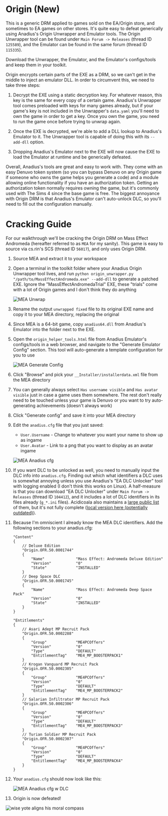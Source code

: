 # **Origin (New)**

This is a generic DRM applied to games sold on the EA/Origin store, and sometimes to EA games on other stores. It's quite easy to defeat generically using Anadius's Origin Unwrapper and Emulator tools. The Origin Unwrapper tool can be found under `Main Forum -> Releases` (thread ID `125589`), and the Emulator can be found in the same forum (thread ID `115335`).

Download the Unwrapper, the Emulator, and the Emulator's configs/tools and keep them in your toolkit.

Origin encrypts certain parts of the EXE as a DRM, so we can't get in the middle to inject an emulator DLL. In order to circumvent this, we need to take three steps:

1. Decrypt the EXE using a static decryption key. For whatever reason, this key is the same for every copy of a certain game. Anadius's Unwrapper tool comes preloaded with keys for many games already, but if your game's key is not included in the Unwrapper's `data.yaml` you'll need to own the game in order to get a key. Once you own the game, you need to run the game once before trying to unwrap again.

2. Once the EXE is decrypted, we're able to add a DLL lookup to Anadius's Emulator to it. The Unwrapper tool is capable of doing this with its `--add-dll` option.

3. Dropping Anadius's Emulator next to the EXE will now cause the EXE to load the Emulator at runtime and be generically defeated.

Overall, Anadius's tools are great and easy to work with. They come with an easy Denuvo token system (so you can bypass Denuvo on any Origin game if someone who owns the game helps you generate a code) and a module allowing online functionality if you have an authorization token. Getting an authorization token normally requires owning the game, but it's commonly used with The Sims 4 since the base game is free. The biggest annoyance with Origin DRM is that Anadius's Emulator can't auto-unlock DLC, so you'll need to fill out the configuration manually.

# Cracking Guide

For our walkthrough we'll be cracking the Origin DRM on Mass Effect Andromeda (hereafter referred to as `MEA` for my sanity). This game is easy to source via cs.rin's SCS (thread ID `56017`), and only uses Origin DRM.

1. Source MEA and extract it to your workspace

2. Open a terminal in the toolkit folder where your Anadius Origin Unwrapper tool lives, and run `python origin_unwrapper.py "/path/to/MassEffectAndromeda.exe" --add-dll` to generate a patched EXE. Ignore the "MassEffectAndromedaTrial" EXE, these "trials" come with a lot of Origin games and I don't think they do anything

    ![MEA Unwrap](images/MEA-Unwrap.png "Unwrapping Mass Effect Andromeda")

3. Rename the output `unwrapped fixed` file to its original EXE name and copy it to your MEA directory, replacing the original

4. Since MEA is a 64-bit game, copy `anadius64.dll` from Anadius's Emulator into the folder next to the EXE.

5. Open the `origin_helper_tools.html` file from Anadius Emulator's configs/tools  in a web browser, and navigate to the "Generate Emulator Config" section. This tool will auto-generate a template configuration for you to use

    ![MEA Generate Config](images/MEA-GenerateConfig.png "Generating an Anadius config")

6. Click "Browse" and pick your `__Installer/installerdata.xml` file from the MEA directory

7. You can generally always select `Has username visible` and `Has avatar visible` just in case a game uses them somewhere. The rest don't really need to be touched unless your game is Denuvo or you want to try auto-generating achievements (doesn't always work)

8. Click "Generate config" and save it into your MEA directory

9. Edit the `anadius.cfg` file that you just saved:
    - `User.Username` - Change to whatever you want your name to show up as ingame
    - `User.Avatar` - Link to a png that you want to display as an avatar ingame

    ![MEA Anadius cfg](images/MEA-anadiuscfg1.png "Resultant anadius.cfg")

10. If you want DLC to be unlocked as well, you need to manually input the DLC info into `anadius.cfg`. Finding out which what identifiers a DLC uses is somewhat annoying unless you use Anadius's "EA DLC Unlocker" tool with logging enabled (I don't think this works on Linux). A half-measure is that you can download "EA DLC Unlocker" under `Main Forum -> Releases` (thread ID `104412`), and it includes a lot of DLC identifiers in its files already (`g_*.ini` files). Acidicoala also maintains a [large public list](https://github.com/acidicoala/public-entitlements/blob/main/origin/v1/entitlements.json) of them, but it's not fully complete ([local version here (potentially outdated)](Public_Entitlement_Codes.json)).

11. Because I'm omniscient I already know the MEA DLC identifiers. Add the following sections to your anadius.cfg:

    ```
	"Content"
	{
		// Deluxe Edition
		"Origin.OFR.50.0001744"
		{
			"Name"				"Mass Effect: Andromeda Deluxe Edition"
			"Version"			"0"
			"State"				"INSTALLED"
		}
		// Deep Space DLC
		"Origin.OFR.50.0001745"
		{
			"Name"				"Mass Effect: Andromeda Deep Space Pack"
			"Version"			"0"
			"State"				"INSTALLED"
		}
	}

	"Entitlements"
	{
		// Asari Adept MP Recruit Pack
		"Origin.OFR.50.0002288"
		{
			"Group"				"ME4PCOffers"
			"Version"			"0"
			"Type"				"DEFAULT"
			"EntitlementTag"	"ME4_MP_BOOSTERPACK1"
		}
		// Krogan Vanguard MP Recruit Pack
		"Origin.OFR.50.0002305"
		{
			"Group"				"ME4PCOffers"
			"Version"			"0"
			"Type"				"DEFAULT"
			"EntitlementTag"	"ME4_MP_BOOSTERPACK2"
		}
		// Salarian Infiltrator MP Recruit Pack
		"Origin.OFR.50.0002306"
		{
			"Group"				"ME4PCOffers"
			"Version"			"0"
			"Type"				"DEFAULT"
			"EntitlementTag"	"ME4_MP_BOOSTERPACK3"
		}
		// Turian Soldier MP Recruit Pack
		"Origin.OFR.50.0002307"
		{
			"Group"				"ME4PCOffers"
			"Version"			"0"
			"Type"				"DEFAULT"
			"EntitlementTag"	"ME4_MP_BOOSTERPACK4"
		}
	}
    ```

12. Your `anadius.cfg` should now look like this:

    ![MEA Anadius cfg w DLC](images/MEA-anadiuscfg2.png "Final anadius.cfg")

13. Origin is now defeated!

![wise yote aligns his moral compass](images/morallycorrect.png "wise yote aligns his moral compass")